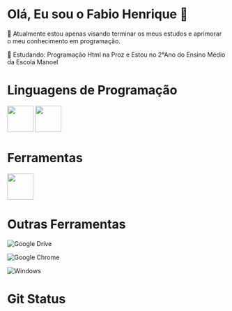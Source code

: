 # Olá, Eu sou o Fabio Henrique 👋

📝 Atualmente estou apenas visando terminar os meus estudos e aprimorar o meu conhecimento em programação.

🧠 Estudando: Programação Html na Proz e Estou no 2°Ano do Ensino Médio da Escola Manoel

# Linguagens de Programação
<div style="display: inline">
<img src="https://cdn.jsdelivr.net/gh/devicons/devicon@latest/icons/html5/html5-original-wordmark.svg" width="60" height="60" />
<img src="https://cdn.jsdelivr.net/gh/devicons/devicon@latest/icons/css3/css3-original-wordmark.svg" width="60" height="60" />

# Ferramentas
<div style="display: inline">
<img src="https://cdn.jsdelivr.net/gh/devicons/devicon@latest/icons/vscode/vscode-original-wordmark.svg" width="60" />
</div>

# Outras Ferramentas

![Google Drive](https://img.shields.io/badge/Google%20Drive-4285F4?style=for-the-badge&logo=googledrive&logoColor=white)
  
![Google Chrome](https://img.shields.io/badge/Google%20Chrome-4285F4?style=for-the-badge&logo=GoogleChrome&logoColor=white)

![Windows](https://img.shields.io/badge/Windows-0078D6?style=for-the-badge&logo=windows&logoColor=white)

# Git Status


<!--
**FabioHenriqueSonic/fabiohenriquesonic** is a ✨ _special_ ✨ repository because its `README.md` (this file) appears on your GitHub profile.

Here are some ideas to get you started:

- 🔭 I’m currently working on ...
- 🌱 I’m currently learning ...
- 👯 I’m looking to collaborate on ...
- 🤔 I’m looking for help with ...
- 💬 Ask me about ...
- 📫 How to reach me: ...
- 😄 Pronouns: ...
- ⚡ Fun fact: ...
-->
